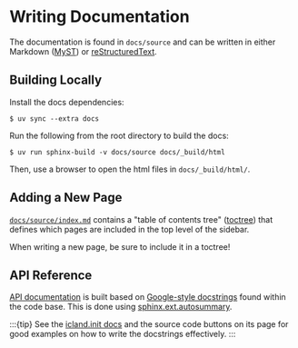 # Writing Documentation

The documentation is found in `docs/source` and can be written in either Markdown ([MyST](https://mystmd.org/)) or [reStructuredText](https://www.writethedocs.org/guide/writing/reStructuredText/).

## Building Locally

Install the docs dependencies:

```shell
$ uv sync --extra docs
```

Run the following from the root directory to build the docs:

```shell
$ uv run sphinx-build -v docs/source docs/_build/html
```

Then, use a browser to open the html files in `docs/_build/html/`.

## Adding a New Page

[`docs/source/index.md`](https://github.com/lysj-cpu/icland/blob/main/docs/source/index.md) contains a "table of contents tree" ([toctree](https://www.sphinx-doc.org/en/master/usage/restructuredtext/directives.html#directive-toctree)) that defines which pages are included in the top level of the sidebar.

When writing a new page, be sure to include it in a toctree!

## API Reference

[API documentation](../reference/library) is built based on [Google-style docstrings](https://sphinxcontrib-napoleon.readthedocs.io/en/latest/example_google.html) found within the code base. This is done using [sphinx.ext.autosummary](https://www.sphinx-doc.org/en/master/usage/extensions/autosummary.html).

:::{tip}
See the [icland.init docs](../reference/_autosummary/icland.init) and the source code buttons on its page for good examples on how to write the docstrings effectively.
:::
